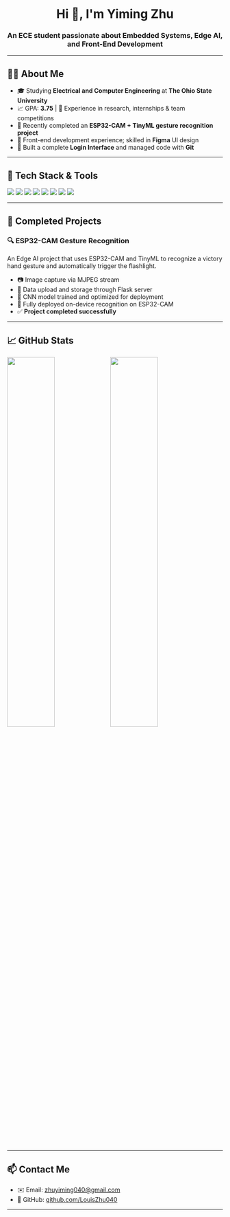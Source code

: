 <h1 align="center">Hi 👋, I'm Yiming Zhu</h1>  
<h3 align="center">An ECE student passionate about Embedded Systems, Edge AI, and Front-End Development</h3>  

---

## 👨‍💻 About Me

- 🎓 Studying **Electrical and Computer Engineering** at **The Ohio State University**  
- 📈 GPA: **3.75** | 🤝 Experience in research, internships & team competitions  
- 🧠 Recently completed an **ESP32-CAM + TinyML gesture recognition project**  
- 🎨 Front-end development experience; skilled in **Figma** UI design  
- 💼 Built a complete **Login Interface** and managed code with **Git**

---

## 🔨 Tech Stack & Tools

<p align="left">
  <img src="https://img.shields.io/badge/C++-00599C?style=for-the-badge&logo=cplusplus&logoColor=white"/>
  <img src="https://img.shields.io/badge/Python-3776AB?style=for-the-badge&logo=python&logoColor=white"/>
  <img src="https://img.shields.io/badge/TensorFlow-FE6F00?style=for-the-badge&logo=tensorflow&logoColor=white"/>
  <img src="https://img.shields.io/badge/OpenCV-5C3EE8?style=for-the-badge&logo=opencv&logoColor=white"/>
  <img src="https://img.shields.io/badge/ESP32-000000?style=for-the-badge&logo=esphome&logoColor=white"/>
  <img src="https://img.shields.io/badge/Figma-F24E1E?style=for-the-badge&logo=figma&logoColor=white"/>
  <img src="https://img.shields.io/badge/Git-F05032?style=for-the-badge&logo=git&logoColor=white"/>
  <img src="https://img.shields.io/badge/MATLAB-0076A8?style=for-the-badge&logo=mathworks&logoColor=white"/>
</p>

---

## 🚀 Completed Projects

### 🔍 ESP32-CAM Gesture Recognition  
An Edge AI project that uses ESP32-CAM and TinyML to recognize a victory hand gesture and automatically trigger the flashlight.  
- 📷 Image capture via MJPEG stream  
- 🔁 Data upload and storage through Flask server  
- 🤖 CNN model trained and optimized for deployment  
- 🎯 Fully deployed on-device recognition on ESP32-CAM  
- ✅ **Project completed successfully**

---

## 📈 GitHub Stats

<p align="left">
  <img src="https://github-readme-stats.vercel.app/api?username=LouisZhu040&show_icons=true&theme=tokyonight" width="47%" />
  <img src="https://github-readme-stats.vercel.app/api/top-langs/?username=LouisZhu040&layout=compact&theme=tokyonight" width="47%" />
</p>

---

## 📫 Contact Me

- ✉️ Email: zhuyiming040@gmail.com  
- 🔗 GitHub: [github.com/LouisZhu040](https://github.com/LouisZhu040)  

---
